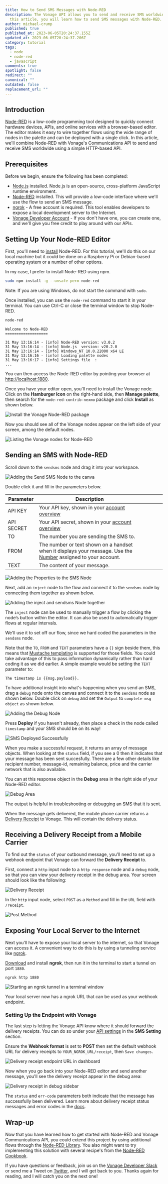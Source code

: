 ```yaml
---
title: How to Send SMS Messages with Node-RED
description: The Vonage API allows you to send and receive SMS worldwide. In
  this article, you will learn how to send SMS messages with Node-RED.
author: michael-crump
published: true
published_at: 2023-06-05T20:24:37.155Z
updated_at: 2023-06-05T20:24:37.206Z
category: tutorial
tags:
  - node
  - node-red
  - javascript
comments: true
spotlight: false
redirect: ""
canonical: ""
outdated: false
replacement_url: ""
---
```

## Introduction

[Node-RED](https://nodered.org/) is a low-code programming tool designed to quickly connect hardware devices, APIs, and online services with a browser-based editor. The editor makes it easy to wire together flows using the wide range of nodes in the palette and can be deployed with a single click. In this article, we'll combine Node-RED with Vonage's Communications API to send and receive SMS worldwide using a simple HTTP-based API. 

## Prerequisites

Before we begin, ensure the following has been completed:

* [Node.js](https://nodejs.org/en/download/) installed. Node.js is an open-source, cross-platform JavaScript runtime environment. 
* [Node-RED](https://nodered.org/docs/getting-started/installation) installed. This will provide a low-code interface where we'll use the flow to send an SMS message.
* [ngrok](https://ngrok.com/) - A free account is required. This tool enables developers to expose a local development server to the Internet. 
* [Vonage Developer Account](https://developer.vonage.com/en/) - If you don't have one, you can create one, and we'll give you free credit to play around with our APIs.

## Setting Up Your Node-RED Editor

First, you’ll need to [install](https://nodered.org/docs/getting-started/local) Node-RED. For this tutorial, we'll do this on our local machine but it could be done on a Raspberry Pi or Debian-based operating system or a number of other options. 

In my case, I prefer to install Node-RED using npm. 

```bash
sudo npm install -g --unsafe-perm node-red
```

Note: If you are using Windows, do not start the command with `sudo`.

Once installed, you can use the `node-red` command to start it in your terminal. You can use Ctrl-C or close the terminal window to stop Node-RED.

```bash
node-red
```

```text
Welcome to Node-RED
===================

31 May 13:16:14 - [info] Node-RED version: v3.0.2
31 May 13:16:14 - [info] Node.js  version: v20.2.0
31 May 13:16:14 - [info] Windows_NT 10.0.22000 x64 LE
31 May 13:16:16 - [info] Loading palette nodes
31 May 13:16:17 - [info] Settings file  : 
...
```

You can then access the Node-RED editor by pointing your browser at <http://localhost:1880>.

Once you have your editor open, you'll need to install the Vonage node. Click on the **Hamburger Icon** on the right-hand side, then **Manage palette**, then search for the `node-red-contrib-nexmo` package and click **Install** as shown below. 

![Install the Vonage Node-RED package](/content/blog/how-to-send-sms-messages-with-node-red/installnode.png "Install the Vonage Node-RED package")

Now you should see all of the Vonage nodes appear on the left side of your screen, among the default nodes.

![Listing the Vonage nodes for Node-RED](/content/blog/how-to-send-sms-messages-with-node-red/listnodes.gif "Listing the Vonage nodes for Node-RED")

## Sending an SMS with Node-RED

Scroll down to the `sendsms` node and drag it into your workspace. 

![Adding the Send SMS Node to the canva](/content/blog/how-to-send-sms-messages-with-node-red/sendsmsnode.png "Adding the Send SMS Node to the canva")

Double click it and fill in the parameters below. 

| Parameter  | Description                                                                                                                                               |     |     |     |     |
| ---------- | --------------------------------------------------------------------------------------------------------------------------------------------------------- | --- | --- | --- | --- |
| API KEY    | Your API key, shown in your [account overview](https://dashboard.nexmo.com/)                                                                              |     |     |     |     |
| API SECRET | Your API secret, shown in your [account overview](https://dashboard.nexmo.com/)                                                                           |     |     |     |     |
| TO         | The number you are sending the SMS to.                                                                                                                    |     |     |     |     |
| FROM       | The number or text shown on a handset when it displays your message. Use the [Number](https://dashboard.nexmo.com/your-numbers) assigned to your account. |     |     |     |     |
| TEXT       | The content of your message.                                                                                                                              |     |     |     |     |

![Adding the Properties to the SMS Node](/content/blog/how-to-send-sms-messages-with-node-red/propertiesofnode.png "Adding the Properties to the SMS Node")

Next, add an `inject` node to the flow and connect it to the `sendsms` node by connecting them together as shown below. 

![Adding the inject and sendsms Node together](/content/blog/how-to-send-sms-messages-with-node-red/injectnode.png "Adding the inject and sendsms Node together")

The `inject` node can be used to manually trigger a flow by clicking the node’s button within the editor. It can also be used to automatically trigger flows at regular intervals. 

We'll use it to set off our flow, since we hard coded the parameters in the `sendsms` node.

Note that the `TO`, `FROM`  and `TEXT` parameters have a `{}` sign beside them, this means that [Mustache templating](https://mustache.github.io/) is supported for those fields. You could take advantage of this to pass information dynamically rather than hard coding it as we did earlier. A simple example would be setting the `TEXT` parameter to: 

```
The timestamp is {{msg.payload}}.
```

To have additional insight into what's happening when you send an SMS, drag a `debug` node onto the canvas and connect it to the `sendsms` node as shown below. 
Double click on `debug` and set the `Output` to `complete msg object` as shown below.

![Adding the Debug Node](/content/blog/how-to-send-sms-messages-with-node-red/debugnode.png "Adding the Debug Node")

Press **Deploy** if you haven't already, then place a check in the node called `timestamp` and your SMS should be on its way!

![SMS Deployed Successfully](/content/blog/how-to-send-sms-messages-with-node-red/deploynode.gif "SMS Deployed Successfully")

When you make a successful request, it returns an array of message objects. When looking at the `status` field, if you see a 0 then it indicates that your message has been sent succesfully. There are a few other details like recipient number, message-id, remaining balance, price and the carrier network that is also available. 

You can at this response object in the **Debug** area in the right side of your Node-RED editor.

![Debug Area](/content/blog/how-to-send-sms-messages-with-node-red/debug.png "Debug Area")

The output is helpful in troubleshooting or debugging an SMS that it is sent. 

When the message gets delivered, the mobile phone carrier returns a [Delivery Receipt](https://developer.vonage.com/en/messaging/sms/guides/delivery-receipts) to Vonage. This will contain the delivery status.

## Receiving a Delivery Receipt from a Mobile Carrier

To find out the `status` of your outbound message, you'll need to set up a webhook endpoint that Vonage can forward the **Delivery Receipt** to.

First, connect a `http` input node to a `http response` node and a `debug` node, so that you can view your delivery receipt in the debug area. Your screen should look like the following: 

![Delivery Receipt](/content/blog/how-to-send-sms-messages-with-node-red/deliveryr.png "Delivery Receipt")

In the `http` input node, select `POST` as a `Method` and fill in the `URL` field with `/receipt`.

![Post Method](/content/blog/how-to-send-sms-messages-with-node-red/nodepostmethod.png "Post Method")

## Exposing Your Local Server to the Internet

Next you'll have to expose your local server to the internet, so that Vonage can access it. A convenient way to do this is by using a tunneling service like [ngrok](https://ngrok.com).

[Download](https://ngrok.com/download) and install **ngrok**, then run it in the terminal to start a tunnel on port `1880`.

```shell
ngrok http 1880
```

![Starting an ngrok tunnel in a terminal window](/content/blog/how-to-send-sms-messages-with-node-red/ngrok.png "Starting an ngrok tunnel in a terminal window")

Your local server now has a ngrok URL that can be used as your webhook endpoint.

### Setting Up the Endpoint with Vonage

The last step is letting the Vonage API know where it should forward the delivery receipts. You can do so under your [API settings](https://dashboard.nexmo.com/settings) in the **SMS Setting** section.

Ensure the **Webhook format** is set to **POST** then  set the default webhook URL for delivery receipts to `YOUR_NGROK_URL/receipt`, then `Save changes`.

![Delivery receipt endpoint URL in dashboard](/content/blog/how-to-send-sms-messages-with-node-red/smssettings.png "Delivery receipt endpoint URL in dashboard")

Now when you go back into your Node-RED editor and send another message, you'll see the delivery receipt appear in the debug area:

![Delivery receipt in debug sidebar](/content/blog/how-to-send-sms-messages-with-node-red/delivery-receipt-in-debug.png "Delivery receipt in debug sidebar")

The `status` and `err-code` parameters both indicate that the message has successfully been delivered. Learn more about delivery receipt status messages and error codes in the [docs](https://developer.nexmo.com/messaging/sms/guides/delivery-receipts).

## Wrap-up

Now that you have learned how to get started with Node-RED and Vonage Communications API, you could extend this project by using additional flows through the [Node-RED Library](https://flows.nodered.org/). You also might want to try implementing this solution with several recipe's from the [Node-RED Cookbook](https://cookbook.nodered.org/). 

If you have questions or feedback, join us on the [Vonage Developer Slack](https://developer.vonage.com/community/slack) or send me a Tweet on [Twitter](https://twitter.com/mbcrump), and I will get back to you. Thanks again for reading, and I will catch you on the next one!
